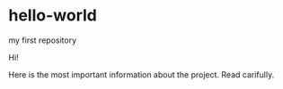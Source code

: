 # hello-world
my first repository


Hi!

Here is the most important information about the project.
Read carifully.
